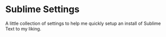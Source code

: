 # Sublime Settings

A little collection of settings to help me quickly setup an install of Sublime Text to my liking.
